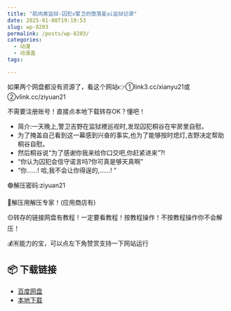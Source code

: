 ```yaml
---
title: "肌肉男监狱-囚犯x警卫的堕落星ai监狱记录"
date: 2025-01-08T19:19:53
slug: wp-8203
permalink: /posts/wp-8203/
categories:
  - 动漫
  - 动漫盖
tags:

---
```


如果两个网盘都没有资源了，看这个网站👉①link3.cc/xianyu21或②vlink.cc/ziyuan21

不需要注册账号！直接点本地下载转存OK？懂吧！

*   简介:一天晚上,警卫吉野在监狱裡巡视时,发现囚犯桐谷在牢房里自慰。
*   为了掩盖自己看到这一幕感到兴奋的事实,也为了能够按时熄灯,吉野决定帮助桐谷自慰。
*   然后桐谷说“为了感谢你我来给你口交吧,你赶紧进来”?!
*   “你认为囚犯会信守诺言吗?你可真是够天真啊”
*   “你……! 哈,我不会让你得逞的,……! ”

🟢解压密码:ziyuan21

🔵解压用解压专家！(应用商店有)

🟡转存的链接网盘有教程！一定要看教程！按教程操作！不按教程操作你不会解压！

💰🈶能力的宝，可以点左下角赞赏支持一下网站运行

## 📦 下载链接
- [百度网盘](https://blziyuan21.com/pay-download/8203?key=2d27fac31d&down_id=0)
- [本地下载](https://blziyuan21.com/pay-download/8203?key=2d27fac31d&down_id=1)


